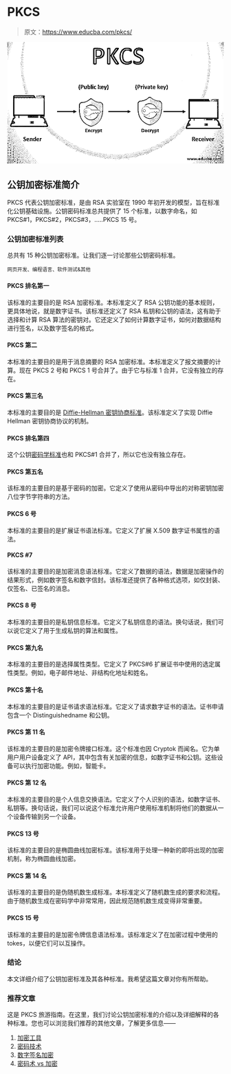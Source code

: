 # PKCS

> 原文：<https://www.educba.com/pkcs/>

![Public Key Cryptography Standards](img/905674ceb5db66e42c146fa09b87b42a.png)



## 公钥加密标准简介

PKCS 代表公钥加密标准，是由 RSA 实验室在 1990 年初开发的模型，旨在标准化公钥基础设施。公钥密码标准总共提供了 15 个标准，以数字命名，如 PKCS#1，PKCS#2，PKCS#3，…..PKCS 15 号。

### 公钥加密标准列表

总共有 15 种公钥加密标准。让我们逐一讨论那些公钥密码标准。

<small>网页开发、编程语言、软件测试&其他</small>

#### PKCS 排名第一

该标准的主要目的是 RSA 加密标准。本标准定义了 RSA 公钥功能的基本规则，更具体地说，就是数字证书。该标准还定义了 RSA 私钥和公钥的语法，这有助于选择和计算 RSA 算法的密钥对。它还定义了如何计算数字证书，如何对数据结构进行签名，以及数字签名的格式。

#### PKCS 第二

本标准的主要目的是用于消息摘要的 RSA 加密标准。本标准定义了报文摘要的计算。现在 PKCS 2 号和 PKCS 1 号合并了。由于它与标准 1 合并，它没有独立的存在。

#### PKCS 第三名

本标准的主要目的是 [Diffie-Hellman 密钥协商标准](https://www.educba.com/diffie-hellman-key-exchange-algorithm/)。该标准定义了实现 Diffie Hellman 密钥协商协议的机制。

#### PKCS 排名第四

这个公钥[密码学标准](https://www.educba.com/what-is-cryptography/)也和 PKCS#1 合并了，所以它也没有独立存在。

#### PKCS 第五名

该标准的主要目的是基于密码的加密。它定义了使用从密码中导出的对称密钥加密八位字节字符串的方法。

#### PKCS 6 号

本标准的主要目的是扩展证书语法标准。它定义了扩展 X.509 数字证书属性的语法。

#### PKCS #7

该标准的主要目的是加密消息语法标准。它定义了数据的语法，数据是加密操作的结果形式，例如数字签名和数字信封。该标准还提供了各种格式选项，如仅封装、仅签名、已签名的消息。

#### PKCS 8 号

本标准的主要目的是私钥信息标准。它定义了私钥信息的语法。换句话说，我们可以说它定义了用于生成私钥的算法和属性。

#### PKCS 第九名

本标准的主要目的是选择属性类型。它定义了 PKCS#6 扩展证书中使用的选定属性类型。例如，电子邮件地址、非结构化地址和姓名。

#### PKCS 第十名

本标准的主要目的是证书请求语法标准。它定义了请求数字证书的语法。证书申请包含一个 Distinguishedname 和公钥。

#### PKCS 第 11 名

该标准的主要目的是加密令牌接口标准。这个标准也因 Cryptok 而闻名。它为单用户用户设备定义了 API，其中包含有关加密的信息，如数字证书和公钥。这些设备可以执行加密功能。例如，智能卡。

#### PKCS 第 12 名

本标准的主要目的是个人信息交换语法。它定义了个人识别的语法，如数字证书、私钥等。换句话说，我们可以说这个标准允许用户使用标准机制将他们的数据从一个设备传输到另一个设备。

#### PKCS 13 号

该标准的主要目的是椭圆曲线加密标准。该标准用于处理一种新的即将出现的加密机制，称为椭圆曲线加密。

#### PKCS 第 14 名

该标准的主要目的是伪随机数生成标准。本标准定义了随机数生成的要求和流程。由于随机数生成在密码学中非常常用，因此规范随机数生成变得非常重要。

#### PKCS 15 号

该标准的主要目的是加密令牌信息语法标准。该标准定义了在加密过程中使用的 tokes，以便它们可以互操作。

### 结论

本文详细介绍了公钥加密标准及其各种标准。我希望这篇文章对你有所帮助。

### 推荐文章

这是 PKCS 旅游指南。在这里，我们讨论公钥加密标准的介绍以及详细解释的各种标准。您也可以浏览我们推荐的其他文章，了解更多信息——

1.  [加密工具](https://www.educba.com/cryptography-tools/)
2.  [密码技术](https://www.educba.com/cryptography-techniques/)
3.  [数字签名加密](https://www.educba.com/digital-signature-cryptography/)
4.  [密码术 vs 加密](https://www.educba.com/cryptography-vs-encryption/)






